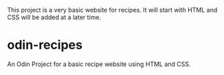 This project is a very basic website for recipes. It will start with HTML and CSS will be added at a later time.
# odin-recipes
An Odin Project for a basic recipe website using HTML and CSS.
